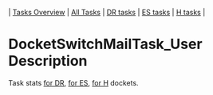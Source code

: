 | [Tasks Overview](../tasks-overview.md) | [All Tasks](../alltasks.md) | [DR tasks](../docket-DR/tasklist.md) | [ES tasks](../docket-ES/tasklist.md) | [H tasks](../docket-H/tasklist.md) |
# DocketSwitchMailTask_User Description

Task stats [for DR](../docket-DR/DocketSwitchMailTask_User.md), [for ES](../docket-ES/DocketSwitchMailTask_User.md), [for H](../docket-H/DocketSwitchMailTask_User.md) dockets.

